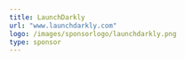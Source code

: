 ```yaml
---
title: LaunchDarkly
url: "www.launchdarkly.com"
logo: /images/sponsorlogo/launchdarkly.png
type: sponsor
---
```

